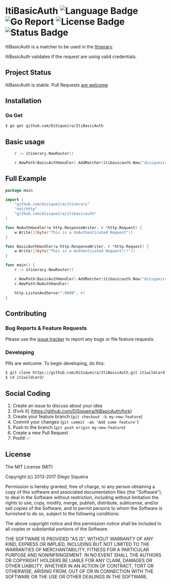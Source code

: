 # ItiBasicAuth ![Language Badge](https://img.shields.io/badge/Language-Go-blue.svg) ![Go Report](https://goreportcard.com/badge/github.com/DiSiqueira/ItiBasicAuth) ![License Badge](https://img.shields.io/badge/License-MIT-blue.svg) ![Status Badge](https://img.shields.io/badge/Status-Stable-brightgreen.svg)

ItiBasicAuth is a matcher to be used in the [Itinerary][itinerary].

ItiBasicAuth validates if the request are using valid credentials.

[itinerary]: https://github.com/DiSiqueira/Itinerary

## Project Status

ItiBasicAuth is stable. Pull Requests [are welcome](https://github.com/DiSiqueira/ItiBasicAuth#social-coding)

## Installation

### Go Get

```bash
$ go get github.com/DiSiqueira/ItiBasicAuth
```

## Basic usage

```go
	r := itinerary.NewRouter()

	r.NewPath(BasicAuthHandler).AddMatcher(itibasicauth.New("disiqueira", "123"))
```

## Full Example

```go
package main

import (
	"github.com/disiqueira/itinerary"
	"net/http"
	"github.com/disiqueira/itibasicauth"
)

func NoAuthHandler(w http.ResponseWriter, r *http.Request) {
	w.Write([]byte("This is a UnAuthenticated Request"))
}

func BasicAuthHandler(w http.ResponseWriter, r *http.Request) {
	w.Write([]byte("This is a Authenticated Request!!!"))
}

func main() {
	r := itinerary.NewRouter()

	r.NewPath(BasicAuthHandler).AddMatcher(itibasicauth.New("disiqueira", "123"))
	r.NewPath(NoAuthHandler)

	http.ListenAndServe(":8000", r)
}
```

## Contributing

### Bug Reports & Feature Requests

Please use the [issue tracker](https://github.com/DiSiqueira/ItiBasicAuth/issues) to report any bugs or file feature requests.

### Developing

PRs are welcome. To begin developing, do this:

```bash
$ git clone https://github.com/DiSiqueira/ItiBasicAuth.git itiwildcard
$ cd itiwildcard/
```

## Social Coding

1. Create an issue to discuss about your idea
2. [Fork it] (https://github.com/DiSiqueira/ItiBasicAuth/fork)
3. Create your feature branch (`git checkout -b my-new-feature`)
4. Commit your changes (`git commit -am 'Add some feature'`)
5. Push to the branch (`git push origin my-new-feature`)
6. Create a new Pull Request
7. Profit! :white_check_mark:

## License

The MIT License (MIT)

Copyright (c) 2013-2017 Diego Siqueira

Permission is hereby granted, free of charge, to any person obtaining a copy
of this software and associated documentation files (the "Software"), to deal
in the Software without restriction, including without limitation the rights
to use, copy, modify, merge, publish, distribute, sublicense, and/or sell
copies of the Software, and to permit persons to whom the Software is
furnished to do so, subject to the following conditions:

The above copyright notice and this permission notice shall be included in
all copies or substantial portions of the Software.

THE SOFTWARE IS PROVIDED "AS IS", WITHOUT WARRANTY OF ANY KIND, EXPRESS OR
IMPLIED, INCLUDING BUT NOT LIMITED TO THE WARRANTIES OF MERCHANTABILITY,
FITNESS FOR A PARTICULAR PURPOSE AND NONINFRINGEMENT.  IN NO EVENT SHALL THE
AUTHORS OR COPYRIGHT HOLDERS BE LIABLE FOR ANY CLAIM, DAMAGES OR OTHER
LIABILITY, WHETHER IN AN ACTION OF CONTRACT, TORT OR OTHERWISE, ARISING FROM,
OUT OF OR IN CONNECTION WITH THE SOFTWARE OR THE USE OR OTHER DEALINGS IN
THE SOFTWARE.